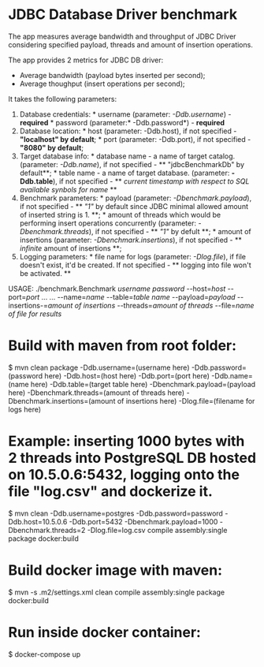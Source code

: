 # JDBC Database Driver benchmark 

The app measures average bandwidth and throughput of JDBC Driver considering specified payload, threads and amount of insertion operations. 

The app provides 2 metrics for JDBC DB driver: 
* Average bandwidth (payload bytes inserted per second);
* Average thoughput (insert operations per second);

It takes the following parameters: 
  1. Database credentials: 
    * username (parameter: *-Ddb.username*) - **required**
    * password (parameter:* -Ddb.password*) - **required** 
  2. Database location: 
    * host (parameter: -Ddb.host), if not specified - **"localhost" by default**; 
    * port (parameter: -Ddb.port), if not specified - **"8080" by default**;
  3. Target database info: 
    * database name - a name of target catalog. (parameter: *-Ddb.name*), if not specified - ** "jdbcBenchmarkDb" by default**;
    * table name - a name of target database. (parameter: **-Ddb.table**), if not specified - ** *current timestamp with respect to SQL available synbols for name* **
  4. Benchmark parameters: 
    * payload (parameter: *-Dbenchmark.payload*), if not specified - ** *"1"* by default since JDBC minimal allowed amount of inserted string is 1. **;
    * amount of threads which would be performing insert operations concurrently (parameter: *-Dbenchmark.threads*), if not specified - ** *"1"* by defult **;
    * amount of insertions (parameter: *-Dbenchmark.insertions*), if not specified - ** *infinite* amount of insertions **;
   5. Logging parameters: 
     * file name for logs (parameter: *-Dlog.file*), if file doesn't exist, it'd be created. If not specified - ** logging into file won't be activated. **

USAGE: ./benchmark.Benchmark *username* *password* --host=*host* --port=*port* ...
       ... --name=*name* --table=*table name* --payload=*payload* --insertions-=*amount of insertions* --threads=*amount of threads* --file=*name of file for results*



# Build with maven from root folder: 
$ mvn clean package -Ddb.username=(username here) -Ddb.password=(password here) -Ddb.host=(host here) -Ddb.port=(port here) -Ddb.name=(name here) -Ddb.table=(target table here) -Dbenchmark.payload=(payload here) -Dbenchmark.threads=(amount of threads here) -Dbenchmark.insertions=(amount of insertions here) -Dlog.file=(filename for logs here)

# Example: inserting 1000 bytes with 2 threads into PostgreSQL DB hosted on 10.5.0.6:5432, logging onto the file "log.csv" and dockerize it. 
$ mvn clean -Ddb.username=postgres -Ddb.password=password -Ddb.host=10.5.0.6 -Ddb.port=5432 -Dbenchmark.payload=1000 -Dbenchmark.threads=2 -Dlog.file=log.csv compile assembly:single package docker:build

# Build docker image with maven:
$ mvn -s .m2/settings.xml clean compile assembly:single package docker:build

# Run inside docker container: 
$ docker-compose up  
